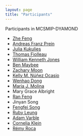 ```yaml
---
layout: page
title: "Participants"
---
```


Participants in MCSMIP-DYAMOND

* [Zhe Feng](https://orcid.org/0000-0002-7540-9017)
* [Andreas Franz Prein](https://orcid.org/0000-0001-6250-179X)
* [Julia Kukulies](https://orcid.org/0000-0001-6084-0069)
* [Thomas Fiolleau](https://orcid.org/0000-0001-5902-1701) 
* [William Kenneth Jones](https://orcid.org/0000-0001-9786-3723)
* [Ben Maybee](https://orcid.org/0000-0001-7834-9489)
* [Zachary Moon](https://orcid.org/0000-0003-0019-0660)
* [Kelly M. Núñez Ocasio](https://orcid.org/0000-0003-0473-9382)
* [Wenhao Dong](https://orcid.org/0000-0002-5662-5435)
* [Maria J. Molina](https://orcid.org/0000-0001-8539-8916)
* Mary Grace Albright
* [Ran Feng](https://orcid.org/0000-0002-4433-4745)
* Jinyan Song
* [Fengfei Song](https://orcid.org/0000-0002-3004-1749)
* [Ruby Leung](https://orcid.org/0000-0002-3221-9467)
* [Adam Varble](https://orcid.org/0000-0001-5926-7154)
* [Cornelia Klein](https://orcid.org/0000-0001-6686-0458)
* [Rémy Roca](https://orcid.org/0000-0003-1843-0204)



